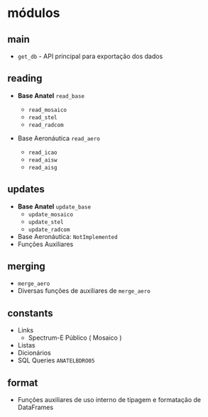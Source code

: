 # módulos

## main
- `get_db` - API principal para exportação dos dados

## reading

- **Base Anatel** 
  `read_base`
    - `read_mosaico`
    - `read_stel`
    - `read_radcom`
    
- Base Aeronáutica
  `read_aero` 
    - `read_icao`
    - `read_aisw`
    - `read_aisg`

## updates
- **Base Anatel**
 `update_base`
    - `update_mosaico`
    - `update_stel`
    - `update_radcom`
- Base Aeronáutica: `NotImplemented`
- Funções Auxiliares

## merging
- `merge_aero`
- Diversas funções de auxiliares de `merge_aero`

## constants

- Links
    - Spectrum-E Público ( Mosaico )
- Listas
- Dicionários
- SQL Queries `ANATELBDRO05`

## format
- Funções auxiliares de uso interno de tipagem e formatação de DataFrames



